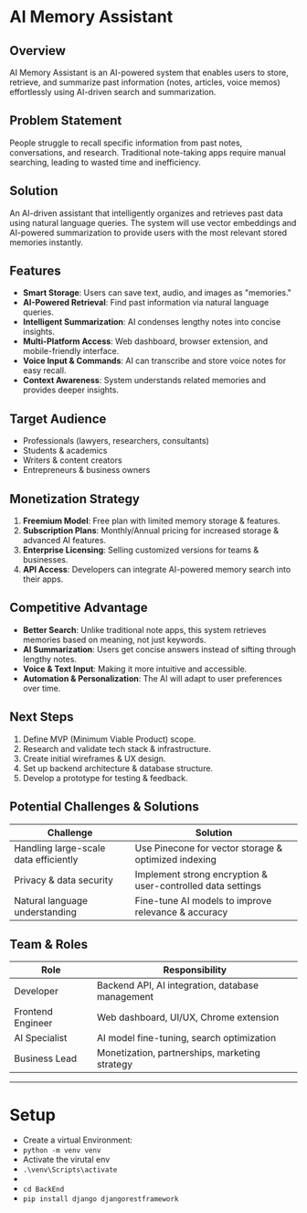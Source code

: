 # AI Memory Assistant

## Overview
AI Memory Assistant is an AI-powered system that enables users to store, retrieve, and summarize past information (notes, articles, voice memos) effortlessly using AI-driven search and summarization.

## Problem Statement
People struggle to recall specific information from past notes, conversations, and research. Traditional note-taking apps require manual searching, leading to wasted time and inefficiency.

## Solution
An AI-driven assistant that intelligently organizes and retrieves past data using natural language queries. The system will use vector embeddings and AI-powered summarization to provide users with the most relevant stored memories instantly.

## Features
- **Smart Storage**: Users can save text, audio, and images as "memories."
- **AI-Powered Retrieval**: Find past information via natural language queries.
- **Intelligent Summarization**: AI condenses lengthy notes into concise insights.
- **Multi-Platform Access**: Web dashboard, browser extension, and mobile-friendly interface.
- **Voice Input & Commands**: AI can transcribe and store voice notes for easy recall.
- **Context Awareness**: System understands related memories and provides deeper insights.

## Target Audience
- Professionals (lawyers, researchers, consultants)
- Students & academics
- Writers & content creators
- Entrepreneurs & business owners

## Monetization Strategy
1. **Freemium Model**: Free plan with limited memory storage & features.
2. **Subscription Plans**: Monthly/Annual pricing for increased storage & advanced AI features.
3. **Enterprise Licensing**: Selling customized versions for teams & businesses.
4. **API Access**: Developers can integrate AI-powered memory search into their apps.

## Competitive Advantage
- **Better Search**: Unlike traditional note apps, this system retrieves memories based on meaning, not just keywords.
- **AI Summarization**: Users get concise answers instead of sifting through lengthy notes.
- **Voice & Text Input**: Making it more intuitive and accessible.
- **Automation & Personalization**: The AI will adapt to user preferences over time.

## Next Steps
1. Define MVP (Minimum Viable Product) scope.
2. Research and validate tech stack & infrastructure.
3. Create initial wireframes & UX design.
4. Set up backend architecture & database structure.
5. Develop a prototype for testing & feedback.

## Potential Challenges & Solutions

| Challenge                           | Solution                                              |
|-------------------------------------|------------------------------------------------------|
| Handling large-scale data efficiently | Use Pinecone for vector storage & optimized indexing |
| Privacy & data security              | Implement strong encryption & user-controlled data settings |
| Natural language understanding       | Fine-tune AI models to improve relevance & accuracy |

## Team & Roles

| Role              | Responsibility                              |
|------------------|------------------------------------------|
| Developer       | Backend API, AI integration, database management |
| Frontend Engineer | Web dashboard, UI/UX, Chrome extension |
| AI Specialist   | AI model fine-tuning, search optimization |
| Business Lead   | Monetization, partnerships, marketing strategy |

---
# Setup

- Create a virtual Environment:
- `python -m venv venv`
- Activate the virutal env
- `.\venv\Scripts\activate`
- 
- `cd BackEnd`
- `pip install django djangorestframework`

